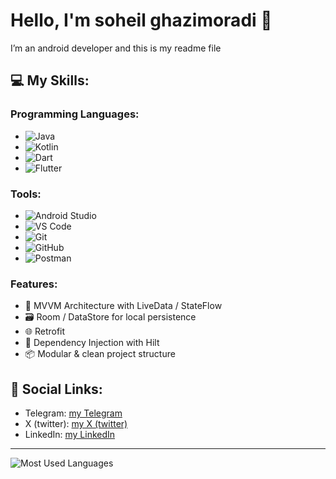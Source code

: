 # Hello, I'm soheil ghazimoradi 👋

I’m an android developer and this is my readme file

## 💻 My Skills:
### Programming Languages:

- ![Java](https://img.shields.io/badge/-Java-007396?style=flat&logo=java&logoColor=ffffff)
- ![Kotlin](https://img.shields.io/badge/-Kotlin-007396?style=flat&logo=kotlin&logoColor=ffffff)
- ![Dart](https://img.shields.io/badge/-Dart-007396?style=flat&logo=dart&logoColor=ffffff)
- ![Flutter](https://img.shields.io/badge/-Flutter-007396?style=flat&logo=Flutter&logoColor=ffffff)

### Tools:
- ![Android Studio](https://img.shields.io/badge/Android_Studio-0078D4?style=flat&logo=AndroidStudio&logoColor=ffffff)
- ![VS Code](https://img.shields.io/badge/VS_Code-0078D4?style=flat&logo=visualstudiocode&logoColor=ffffff)
- ![Git](https://img.shields.io/badge/Git-F05032?style=flat&logo=git&logoColor=ffffff)
- ![GitHub](https://img.shields.io/badge/GitHub-181717?style=flat&logo=github&logoColor=ffffff)
- ![Postman](https://img.shields.io/badge/Postman-FF6C37?style=flat&logo=postman&logoColor=ffffff)

### Features:
- 🔄 MVVM Architecture with LiveData / StateFlow
- 🗃️ Room / DataStore for local persistence
- 🌐 Retrofit 
- 💉 Dependency Injection with Hilt
- 📦 Modular & clean project structure

## 📱 Social Links:
- Telegram: [my Telegram](https://t.me/terminator_dark_fate5)
- X (twitter): [my X (twitter)](https://x.com/SoheilGhaz80852?t=N3GGl3oNlwFsiQiM4oqJcg&s=09)
- LinkedIn: [my LinkedIn](https://www.linkedin.com/in/soheil-ghazimoradi-a42599343)

---
![Most Used Languages](https://github-readme-stats.vercel.app/api/top-langs/?username=Terminatorking&layout=compact)
